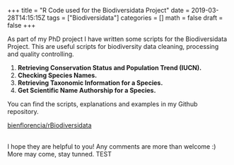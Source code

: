 +++
title = "R Code used for the Biodiversidata Project"
date = 2019-03-28T14:15:15Z
tags = ["Biodiversidata"]
categories = []
math = false
draft = false
+++

As part of my PhD project I have written some scripts for the Biodiversidata Project.
This are useful scripts for biodiversity data cleaning, processing and quality controlling.  

1. **Retrieving Conservation Status and Population Trend (IUCN).**
2. **Checking Species Names.**
3. **Retrieving Taxonomic Information for a Species.**
4. **Get Scientific Name Authorship for a Species.**    


You can find the scripts, explanations and examples in my Github repository.  

<a class="embedly-card" data-card-controls="0" href="https://github.com/bienflorencia/rBiodiversidata">bienflorencia/rBiodiversidata</a>
<script async src="//cdn.embedly.com/widgets/platform.js" charset="UTF-8"></script>

<br>
I hope they are helpful to you! Any comments are more than welcome :)
More may come, stay tunned.
TEST
